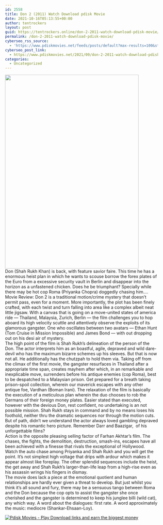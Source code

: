 ```yaml
---
id: 2558
title: Don 2 (2011) Watch Download pdisk Movie
date: 2021-10-16T05:13:55+00:00
author: tentrockers
layout: post
guid: https://tentrockers.online/don-2-2011-watch-download-pdisk-movie/
permalink: /don-2-2011-watch-download-pdisk-movie/
cyberseo_rss_source:
  - 'https://www.pdiskmovies.net/feeds/posts/default?max-results=100&start-index=401'
cyberseo_post_link:
  - https://www.pdiskmovies.net/2021/09/don-2-2011-watch-download-pdisk-movie.html
categories:
  - Uncategorized
---
```

<div class="separator">
  <a href="https://1.bp.blogspot.com/-fCkHt_xOJKg/YUWAT6h7E4I/AAAAAAAAANk/SOnjqd2fh58jtwBBn1hrWa5WU4LW5snEQCLcBGAsYHQ/s1073/Don%2B2%2B%25282011%2529%2BWatch%2BDownload%2Bpdisk%2BMovie.jpg" imageanchor="1"><img loading="lazy" border="0" data-original-height="1073" data-original-width="739" height="640" src="https://1.bp.blogspot.com/-fCkHt_xOJKg/YUWAT6h7E4I/AAAAAAAAANk/SOnjqd2fh58jtwBBn1hrWa5WU4LW5snEQCLcBGAsYHQ/w440-h640/Don%2B2%2B%25282011%2529%2BWatch%2BDownload%2Bpdisk%2BMovie.jpg" width="440" /></a>
</div>



<div>
  <div>
    <span>Don (Shah Rukh Khan) is back, with feature savior faire. This time he has a enormous heist plan in which he wants to scouse borrow the forex plates of the Euro from a excessive security vault in Berlin and disappear into the horizon as a unfastened chicken. Does he be triumphant? Specially while there may be hot cop Roma (Priyanka Chopra) doggedly chasing him&#8230;.</span>
  </div>
  
  <div>
    <span>Movie Review: Don 2 is a traditional motion/crime mystery that doesn&#8217;t permit pass, even for a moment. More importantly, the plot has been finely crafted, with each twist and turn falling into area like a complex albeit neat little jigsaw. With a canvas that is going on a move-united states of america ride &#8212; Thailand, Malaysia, Zurich, Berlin &#8212; the film challenges you to hop aboard its high velocity scuttle and attentively observe the exploits of its glamorous gangster. One who oscillates between two avatars &#8212; Ethan Hunt (Tom Cruise in Mission Impossible) and James Bond &#8212; with out dropping out on his desi air of mystery.</span>
  </div>
  
  <div>
    <span>The high point of the film is Shah Rukh&#8217;s delineation of the person of the Don. The actor interprets him as an boastful, agile, depraved and wild dare-devil who has the maximum bizarre schemes up his sleeves. But that is now not all. He additionally has the chutzpah to hold them via. Taking off from the climax of the first movie, the gangster resurfaces in Thailand after a appropriate time span, creates mayhem after which, in an remarkable and inexplicable move, surrenders before his antique enemies (cop Roma), best to be despatched to a Malaysian prison. Get prepared for a breath taking prison-spoil collection, wherein our maverick escapes with any other antique foe, Vardhan (Boman Irani). The relaxation of the film is basically the execution of a meticulous plan wherein the duo chooses to rob the Germans of their foreign money plates. Easier stated than executed, however with the devious Don, rest confident, no undertaking is an not possible mission. Shah Rukh stays in command and by no means loses his foothold, neither thru the dramatic sequences nor through the motion cuts. But of path, didn&#8217;t we understand the actor always loved gambling depraved despite his romantic hero picture. Remember Darr and Baazigar,&nbsp; of his unforgettable films?</span>
  </div>
  
  <div>
    <span>Action is the opposite pleasing selling factor of Farhan Akhtar&#8217;s film. The chases, the fights, the demolition, destruction, smash-ins, escapes have all been achieved with a finesse that rivals the exceptional of Hollywood. Watch the auto chase among Priyanka and Shah Rukh and you will get the point. It&#8217;s not simplest high voltage that drips with ardour which makes it appear almost like foreplay. The other splendid sequences include the heist, the get away and Shah Rukh&#8217;s larger-than-life leap from a high-rise even as his assassin wrings his fingers in dismay.</span>
  </div>
  
  <div>
    <span>The movie does lack a piece at the emotional quotient and human relationships are hardly ever given a threat to develop. But just whilst you think it’s all sound and fury, there may be a sensuous tango between Roma and the Don because the cop opts to assist the gangster she once cherished and the gangster is determined to keep his junglee billi (wild cat), any which way. A word about the dialogues: first rate. A word approximately the music: mediocre (Shankar-Ehsaan-Loy).</span>
  </div>
</div>

[![](https://1.bp.blogspot.com/-KJZYdQTn3nw/YS8VdIdXMyI/AAAAAAAAaw4/BR8dsGkpxw0T8C_4G4ALfMA7cP79KN3kwCLcBGAsYHQ/w400-h58/play_download_buttuons-removebg-preview.png "Pdisk Movies - Play Download links and earn the biggest money")](https://pdisklink.com/1/bnYybDY1MDAwNDk2?dn=1)